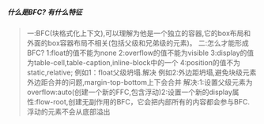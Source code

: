 ##### 什么是BFC? 有什么特征
> 一:BFC(块格式化上下文),可以理解为他是一个独立的容器,它的box布局和外面的box容器布局不相关(包括父级和兄弟级的元素)。
二:怎么才能形成BFC? 
1:float的值不能为none
2:overflow的值不能为visible
3:display的值为table-cell,table-caption,inline-block中的一个
4:position的值不为static,relative;
例如1：float父级坍塌.解决
例如2:外边距坍塌,避免块级元素外边距合并的问题,margin-top-bottom上下会合并
解决:1:设置父级元素为overflow:auto(创建一个新的FFC,包含浮动)2:设置一个新的display属性:flow-root,创建无副作用的BFC，它会把内部所有的内容都会参与BFC.浮动的元素不会从底部溢出